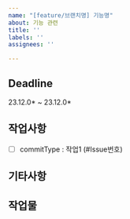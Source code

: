 ```yaml
---
name: "[feature/브랜치명] 기능명"
about: 기능 관련
title: ''
labels: ''
assignees: ''

---
```


## Deadline
23.12.0* ~ 23.12.0*

## 작업사항
- [ ] commitType : 작업1 (#Issue번호)

## 기타사항

## 작업물
